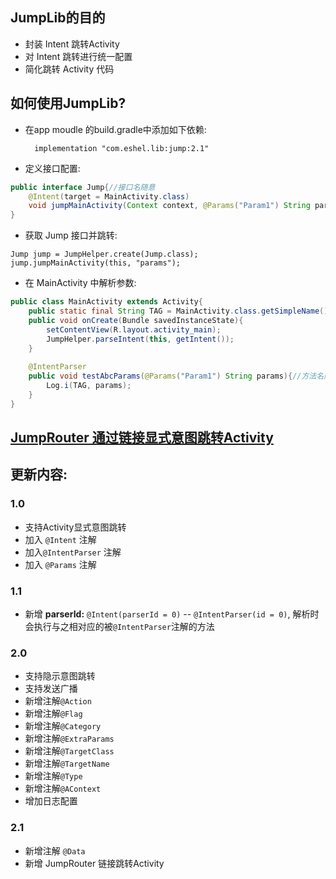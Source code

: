 ## JumpLib的目的
* 封装 Intent 跳转Activity
* 对 Intent 跳转进行统一配置
* 简化跳转 Activity 代码

## 如何使用JumpLib? 

* 在app moudle 的build.gradle中添加如下依赖:

	    implementation "com.eshel.lib:jump:2.1"

* 定义接口配置:
    
```java
public interface Jump{//接口名随意
    @Intent(target = MainActivity.class)
    void jumpMainActivity(Context context, @Params("Param1") String params);//方法名随意
}
```

* 获取 Jump 接口并跳转:

```
Jump jump = JumpHelper.create(Jump.class);
jump.jumpMainActivity(this, "params");
```

* 在 MainActivity 中解析参数:

```java
public class MainActivity extends Activity{
    public static final String TAG = MainActivity.class.getSimpleName();
    public void onCreate(Bundle savedInstanceState){
        setContentView(R.layout.activity_main);
        JumpHelper.parseIntent(this, getIntent());
    }
    
    @IntentParser
    public void testAbcParams(@Params("Param1") String params){//方法名随便起
        Log.i(TAG, params);
    }
}
```

## [JumpRouter 通过链接显式意图跳转Activity](https://github.com/EshelGuo/JumpDemo/blob/version_2.0/jump/JumpRouter%E8%AF%B4%E6%98%8E%E6%96%87%E6%A1%A3.md)


## 更新内容: 
### 1.0
* 支持Activity显式意图跳转
* 加入 `@Intent` 注解
* 加入`@IntentParser` 注解
* 加入 `@Params` 注解

### 1.1
* 新增 **parserId:** `@Intent(parserId = 0)` -- `@IntentParser(id = 0)`, 解析时会执行与之相对应的被`@IntentParser`注解的方法

### 2.0
* 支持隐示意图跳转
* 支持发送广播
* 新增注解`@Action`
* 新增注解`@Flag`
* 新增注解`@Category`
* 新增注解`@ExtraParams`
* 新增注解`@TargetClass`
* 新增注解`@TargetName`
* 新增注解`@Type`
* 新增注解`@AContext`
* 增加日志配置

### 2.1
* 新增注解 `@Data`
* 新增 JumpRouter 链接跳转Activity